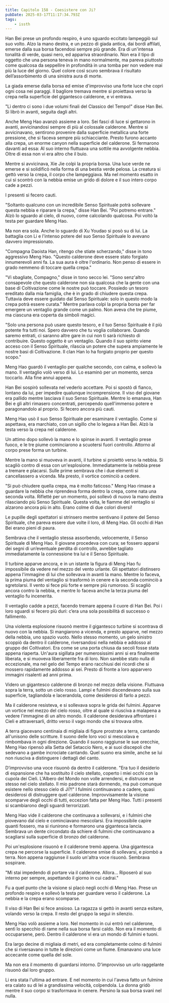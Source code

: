 ```yaml
---
title: Capitolo 158 - Coesistere con Ji?
pubDate: 2025-03-17T11:17:34.793Z
tags:
    - issth
---
```



Han Bei prese un profondo respiro, è uno sguardo eccitato lampeggiò sul suo volto. Alzo la mano destra, e un pezzo di giada antica, dai bordi affilati, emerse dalla sua borsa facendosi sempre più grande. Era di un'intensa tonalità di verde, quasi nero, ed appariva straordinario. Non era il tipo di oggetto che una persona teneva in mano normalmente, ma pareva piuttosto come qualcosa da seppellire in profondità in una tomba per non vedere mai più la luce del giorno. Quel colore così scuro sembrava il risultato dell’assorbimento di una sinistra aura di morte.


La giada emerse dalla borsa ed emise d'improvviso una forte luce che coprì ogni cosa nei paraggi. Il bagliore tremava mentre si proiettava verso la crepa nella superficie del gigantesco calderone, e vi entrava.


"Lì dentro ci sono i due volumi finali del Classico del Tempo!" disse Han Bei. Si librò in avanti, seguita dagli altri.


Anche Meng Hao avanzò assieme a loro. Sei fasci di luce si gettarono in avanti, avvicinandosi sempre di più al colossale calderone. Mentre si avvicinavano, sentirono provenire dalla superficie metallica una forte pressione, che si faceva sempre più schiacciante. Presto furono accanto alla crepa, un enorme canyon nella superficie del calderone. Si fermarono davanti ad essa: Al suo interno fluttuava una sottile ma avvolgente nebbia. Oltre di essa non vi era altro che il buio.


Mentre si avvicinava, Xie Jie colpì la propria borsa. Una luce verde ne emerse e si solidificò nella forma di una bestia verde pelosa. La creatura si gettò verso la crepa, il corpo che lampeggiava. Ma nel momento esatto in cui si scontrò con la nebbia emise un grido di dolore e il suo intero corpo cade a pezzi.


I presenti si fecero cauti.


"Soltanto qualcuno con un incredibile Senso Spirituale potrà sollevare questa nebbia e riparare la crepa," disse Han Bei. "Poi potremo entrare." Alzò lo sguardo al cielo, di nuovo, come calcolando qualcosa. Poi voltò la testa per guardare Meng Hao.


Ma non era sola. Anche lo sguardo di Xu Youdao si posò su di lui. La battaglia con Li e l'intenso potere del suo Senso Spirituale lo avevano davvero impressionato.


"Compagna Daoista Han, ritengo che stiate scherzando," disse in tono aggressivo Meng Hao. "Questo calderone deve essere stato forgiato innumerevoli anni fa. La sua aura è oltre l'ordinario. Non penso di essere in grado nemmeno di toccare quella crepa."


"Vi sbagliate, Compagno," disse in tono secco lei. "Sono senz'altro consapevole che questo calderone non sia qualcosa che la gente con una base di Coltivazione come le nostre può toccare. Possiedo un tesoro ereditato dalla mia famiglia, che è in grado di chiudere questa crepa. Tuttavia deve essere guidato dal Senso Spirituale: solo in questo modo la crepa potrà essere curata." Mentre parlava colpì la propria borsa per far emergere un ventaglio grande come un palmo. Non aveva che tre piume, ma ciascuna era coperta da simboli magici.


"Solo una persona può usare questo tesoro, e il tuo Senso Spirituale è il più potente fra tutti noi. Spero davvero che tu voglia collaborare. Quando saremo entrati, ci saranno altre gare in cui non ti sarà richiesto di contribuire. Questo oggetto è un ventaglio. Quando il suo spirito viene acceso con il Senso Spirituale, rilascia un potere che supera ampiamente le nostre basi di Coltivazione. Il clan Han lo ha forgiato proprio per questo scopo."


Meng Hao guardò il ventaglio per qualche secondo, con calma, e sollevò la mano. Il ventaglio volò verso di lui. Lo esaminò per un momento, senza toccarlo. Alla fine annuì appena.


Han Bei sospirò sollevata nel vederlo accettare. Poi si spostò di fianco, lontano da lui, per impedire qualunque incomprensione. Il viso del giovane era pallido mentre lasciava il suo Senso Spirituale. Mentre lo emanava, Han Bei e gli altri rimasero concentrati, percependo quell'immenso potere e paragonandolo al proprio. Si fecero ancora più cauti.


Meng Hao usò il suo Senso Spirituale per esaminare il ventaglio. Come si aspettava, era marchiato, con un sigillo che lo legava a Han Bei. Alzò la testa verso la crepa nel calderone.


Un attimo dopo sollevò la mano e lo spinse in avanti. Il ventaglio prese fuoco, e le tre piume cominciarono a scuotersi fuori controllo. Attorno al corpo prese forma un turbine.


Mentre la mano si muoveva in avanti, il turbine si proiettò verso la nebbia. Si scagliò contro di essa con un'esplosione. Immediatamente la nebbia prese a tremare e placarsi. Sulle prime sembrava che i due elementi si cancellassero a vicenda. Ma presto, il vortice cominciò a cedere.


"Si può chiudere quella crepa, ma è molto faticoso." Meng Hao rimase a guardare la nebbia che riprendeva forma dentro la crepa, come nata una seconda volta. Rifletté per un momento, poi sollevò di nuovo la mano destra rilasciando più Senso Spirituale. Questa volta, le fiamme del ventaglio si alzarono ancora più in alto. Erano colme di due colori diversi!


Le pupille degli spettatori si strinsero mentre sentivano il potere del Senso Spirituale, che pareva essere due volte il loro, di Meng Hao. Gli occhi di Han Bei erano pieni di paura.


Sembrava che il ventaglio stessa assorbendo, velocemente, il Senso Spirituale di Meng Hao. Il giovane procedeva con cura; se fossero apparsi dei segni di un’eventuale perdita di controllo, avrebbe tagliato immediatamente la connessione tra lui e il Senso Spirituale.


Il turbine apparve ancora, e in un istante la figura di Meng Hao fu impossibile da vedere nel mezzo del vento urlante. Gli spettatori distinsero appena l'immagine di lui che sollevava in avanti la mano. Mentre lo faceva, la prima piuma del ventaglio si trasformò in cenere e la seconda cominciò a sgretolarsi. Il vento si fece più forte e sempre più rumoroso. Si scagliò ancora contro la nebbia, e mentre lo faceva anche la terza piuma del ventaglio fu incenerita.


Il ventaglio cadde a pezzi, facendo tremare appena il cuore di Han Bei. Poi i loro sguardi si fecero più duri: c’era una sola possibilità di successo o fallimento.


Una violenta esplosione risuonò mentre il gigantesco turbine si scontrava di nuovo con la nebbia. Sì mangiarono a vicenda, e presto apparve, nel mezzo della nebbia, uno spazio vuoto. Nello stesso momento, un gelo sinistro scoppiò da dentro il calderone, riversandosi nella nebbia e addosso al gruppo dei Coltivatori. Era come se una porta chiusa da secoli fosse stata appena riaperta. Un'aura sigillata per numerosissimi anni si era finalmente liberata, e si muoveva liberamente fra di loro. Non sarebbe stato nulla di eccezionale, ma nel gelo del Tempo erano racchiusi dei ricordi che si mossero rapidamente addosso ai sei. Presto di fronte a loro apparvero immagini risalenti ad anni prima.


Videro un gigantesco calderone di bronzo nel mezzo della visione. Fluttuava sopra la terra, sotto un cielo rosso. Lampi e fulmini discendevano sulla sua superficie, tagliandola e lacerandola, come desiderosi di farlo a pezzi.


Ma il calderone resisteva, e si sollevava sopra le grida dei fulmini. Apparve un vortice nel mezzo del cielo rosso, oltre al quale si riusciva a malapena a vedere l'immagine di un altro mondo. Il calderone desiderava affrontare i Cieli e attraversarli, dritto verso il vago mondo che si trovava oltre.


A terra giacevano centinaia di migliaia di figure prostrate a terra, cantando all'unisono delle scritture. Il suono delle loro voci si mescolava e rimbombava in ogni direzione. Quando il suono raggiunse le sue orecchie, Meng Hao ripensò alla Setta del Setaccio Nero, e ai suoi discepoli che sedevano a gambe incrociate cantando. Quel suono era simile, anche se lui non riusciva a distinguere i dettagli del canto.


D’improvviso una voce risuonò da dentro il calderone. "Era tuo il desiderio di espansione che ha sostituito il cielo stellato, coperto i miei occhi con la cupola dei Cieli. L'Albero del Mondo non volle arrendersi, e distrusse se stesso nel cielo stellato. Il mio padrone starà dormendo, ma può comunque esistere nello stesso cielo di Ji?!" I fulmini continuavano a cadere, quasi desiderosi di distruggere quel calderone. Improvvisamente la visione scomparve degli occhi di tutti, eccezion fatta per Meng Hao. Tutti i presenti si scambiarono degli sguardi terrorizzati.


Meng Hao vide il calderone che continuava a sollevarsi, e i fulmini che piovevano dal cielo e cominciavano mescolarsi. Era impossibile capire quanti fossero, ma si riunirono e formarono una gigantesca lancia. Sembrava un dente circondato da schiere di fulmini che continuavano a scagliarsi sulla superficie di bronzo del calderone.


Poi un'esplosione risuonò e il calderone tremò appena. Una gigantesca crepa ne percorse la superficie. Il calderone smise di sollevarsi, e piombò a terra. Non appena raggiunse il suolo un'altra voce risuonò. Sembrava sospirare.


"Mi stai impedendo di portare via il calderone. Allora… Riposerò al suo interno per sempre, aspettando il giorno in cui cadrai."


Fu a quel punto che la visione si placò negli occhi di Meng Hao. Prese un profondo respiro e sollevò la testa per guardare verso il calderone. La nebbia e la crepa erano scomparse.


Il viso di Han Bei si fece ansioso. La ragazza si gettò in avanti senza esitare, volando verso la crepa. Il resto del gruppo la seguì in silenzio.


Meng Hao volò assieme a loro. Nel momento in cui entrò nel calderone, sentì lo specchio di rame nella sua borsa farsi caldo. Non era il momento di occuparsene, però. Dentro il calderone vi era un mondo di fulmini e tuoni.


Era largo decine di migliaia di metri, ed era completamente colmo di fulmini che si riversavano in tutte le direzioni come un fiume. Emanavano una luce accecante come quella del sole.


Ma non era il momento di guardarsi intorno. D'improvviso un urlo raggelante risuonò dal loro gruppo.


Li era stata l'ultima ad entrare. E nel momento in cui l'aveva fatto un fulmine era calato su di lei a grandissima velocità, colpendola. La donna gridò mentre il suo corpo si trasformava in cenere. Persino la sua borsa svanì nel nulla.
                                
                



